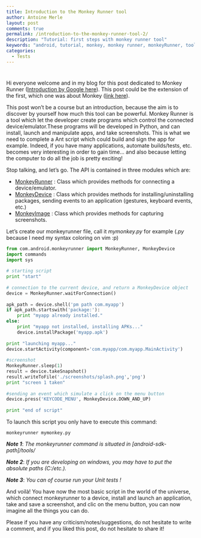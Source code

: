 ```yaml
---
title: Introduction to the Monkey Runner tool
author: Antoine Merle
layout: post
comments: true
permalink: /introduction-to-the-monkey-runner-tool-2/
description: "Tutorial: first steps with monkey runner tool"
keywords: "android, tutorial, monkey, monkey runner, monkeyRunner, tool"
categories:
  - Tests
---
```

# 

Hi everyone welcome and in my blog for this post dedicated to Monkey Runner ([Introduction by Google here][1]). This post could be the extension of the first, which one was about Monkey ([link here][2]).   
  
This post won’t be a course but an introduction, because the aim is to discover by yourself how much this tool can be powerful. Monkey Runner is a tool which let the developer create programs which control the connected device/emulator.These programs will be developed in Python, and can install, launch and manipulate apps, and take screenshots. This is what we need to complete a Ant script which could build and sign the app for example. Indeed, if you have many applications, automate builds/tests, etc. becomes very interesting in order to gain time... and also because letting the computer to do all the job is pretty exciting!   
<!-- more -->  
Stop talking, and let’s go. The API is contained in three modules which are:

 [1]: http://developer.android.com/tools/help/monkeyrunner_concepts.html
 [2]: http://antoine-merle.com/monkey-tool/

*   [MonkeyRunner][3] : Class which provides methods for connecting a device/emulator.
*   [MonkeyDevice][4] : Class which provides methods for installing/uninstalling packages, sending events to an application (gestures, keyboard events, etc.)
*   [MonkeyImage][5] : Class which provides methods for capturing screenshots.

 [3]: http://developer.android.com/tools/help/MonkeyRunner.html "MonkeyRunner"
 [4]: http://developer.android.com/tools/help/MonkeyDevice.html "MonkeyDevice"
 [5]: http://developer.android.com/tools/help/MonkeyImage.html

Let’s create our monkeyrunner file, call it *mymonkey.py* for example (*.py* because I need my syntax coloring on vim :p)

```python
from com.android.monkeyrunner import MonkeyRunner, MonkeyDevice
import commands
import sys
    
# starting script
print "start"
     
# connection to the current device, and return a MonkeyDevice object
device = MonkeyRunner.waitForConnection()
     
apk_path = device.shell('pm path com.myapp')
if apk_path.startswith('package:'):
    print "myapp already installed."
else:
    print "myapp not installed, installing APKs..."
    device.installPackage('myapp.apk')
    
print "launching myapp..."
device.startActivity(component='com.myapp/com.myapp.MainActivity')
     
#screenshot
MonkeyRunner.sleep(1)
result = device.takeSnapshot()
result.writeToFile('./screenshots/splash.png','png')
print "screen 1 taken"
     
#sending an event which simulate a click on the menu button
device.press('KEYCODE_MENU', MonkeyDevice.DOWN_AND_UP)
     
print "end of script"
```
To launch this script you only have to execute this command:

`monkeyrunner mymonkey.py`

***Note 1***: *The monkeyrunner command is situated in [android-sdk-path]/tools/*   
  
***Note 2***: *If you are developing on windows, you may have to put the absolute paths (C:/etc.).*   
  
***Note 3***: *You can of course run your Unit tests !*  
  
And voilà! You have now the most basic script in the world of the universe, which connect monkeyrunner to a device, install and launch an application, take and save a screenshot, and clic on the menu button, you can now imagine all the things you can do.   
  
Please if you have any criticism/notes/suggestions, do not hesitate to write a comment, and if you liked this post, do not hesitate to share it!
